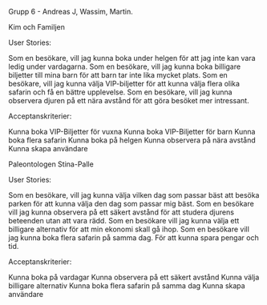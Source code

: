 Grupp 6 - Andreas J, Wassim, Martin.   

Kim och Familjen 

User Stories: 

Som en besökare, vill jag kunna boka under helgen för att jag inte kan vara ledig under vardagarna. 
Som en besökare, vill jag kunna boka billigare biljetter till mina barn för att barn tar inte lika mycket plats. 
Som en besökare, vill jag kunna välja VIP-biljetter för att kunna välja flera olika safarin och få en bättre upplevelse. 
Som en besökare, vill jag kunna observera djuren på ett nära avstånd för att göra besöket mer intressant. 

Acceptanskriterier: 

Kunna boka VIP-Biljetter för vuxna 
Kunna boka VIP-Biljetter för barn 
Kunna boka flera safarin 
Kunna boka på helgen 
Kunna observera på nära avstånd 
Kunna skapa användare 

 
Paleontologen Stina-Palle 

User Stories: 

Som en besökare, vill jag kunna välja vilken dag som passar bäst att besöka parken för att kunna välja den dag som passar mig bäst. 
Som en besökare vill jag kunna observera på ett säkert avstånd för att studera djurens beteenden utan att vara rädd. 
Som en besökare vill jag kunna välja ett billigare alternativ för att min ekonomi skall gå ihop. 
Som en besökare vill jag kunna boka flera safarin på samma dag. För att kunna spara pengar och tid. 


Acceptanskriterier: 

Kunna boka på vardagar 
Kunna observera på ett säkert avstånd 
Kunna välja billigare alternativ 
Kunna boka flera safarin på samma dag 
Kunna skapa användare 